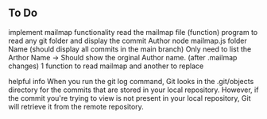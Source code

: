 ## To Do

implement mailmap functionality
read the mailmap file (function)
program to read any git folder and display the commit Author
node mailmap.js folder Name (should display all commits in the main branch)
Only need to list the Arthor Name -> Should show the orginal Author name. (after .mailmap changes)
1 function to read mailmap and another to replace

helpful info
When you run the git log command, Git looks in the .git/objects directory for the commits that are stored in your local repository. However, if the commit you're trying to view is not present in your local repository, Git will retrieve it from the remote repository.
